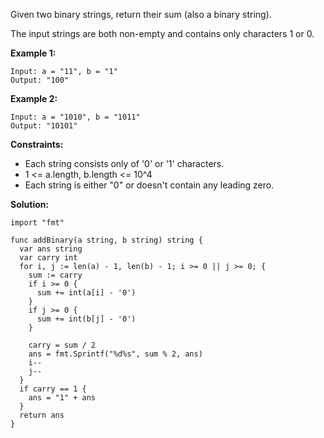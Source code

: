 Given two binary strings, return their sum (also a binary string).

The input strings are both non-empty and contains only characters 1 or 0.

**Example 1:**
```
Input: a = "11", b = "1"
Output: "100"
```
**Example 2:**
```
Input: a = "1010", b = "1011"
Output: "10101"
```

**Constraints:**

- Each string consists only of '0' or '1' characters.
- 1 <= a.length, b.length <= 10^4
- Each string is either "0" or doesn't contain any leading zero.

**Solution:**

```golang
import "fmt"

func addBinary(a string, b string) string {
  var ans string
  var carry int
  for i, j := len(a) - 1, len(b) - 1; i >= 0 || j >= 0; {
    sum := carry
    if i >= 0 {
      sum += int(a[i] - '0')
    }
    if j >= 0 {
      sum += int(b[j] - '0')
    }

    carry = sum / 2
    ans = fmt.Sprintf("%d%s", sum % 2, ans)
    i--
    j--
  }
  if carry == 1 {
    ans = "1" + ans
  }
  return ans
}
```
